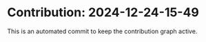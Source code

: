 # Contribution: 2024-12-24-15-49
This is an automated commit to keep the contribution graph active.
